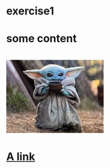 # exercise1
# some content
# ![Yoda](Download.jpg)
# [A link](https://nebula.org/whole-genome-sequencing-dna-test/)

